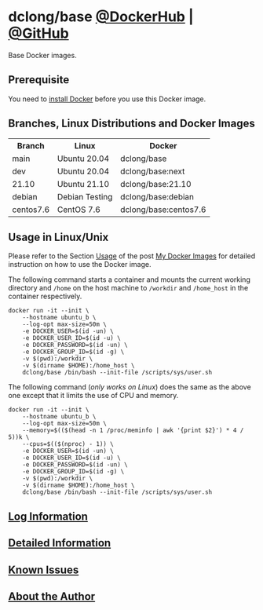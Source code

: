 # dclong/base [@DockerHub](https://hub.docker.com/r/dclong/base/) | [@GitHub](https://github.com/dclong/docker-base)

Base Docker images.

## Prerequisite
You need to [install Docker](http://www.legendu.net/en/blog/docker-installation/) before you use this Docker image.

## Branches, Linux Distributions and Docker Images

<table style="width:100%">
  <tr>
    <th>Branch</th>
    <th>Linux</th>
    <th>Docker</th>
  </tr>
  <tr>
    <td>main</td>
    <td>Ubuntu 20.04</td>
    <td>dclong/base</td>
  </tr>
  <tr>
    <td>dev</td>
    <td>Ubuntu 20.04</td>
    <td>dclong/base:next</td>
  </tr>
  <tr>
    <td>21.10</td>
    <td>Ubuntu 21.10</td>
    <td>dclong/base:21.10</td>
  </tr>
  <tr>
    <td>debian</td>
    <td>Debian Testing</td>
    <td>dclong/base:debian</td>
  </tr>
  <tr>
    <td>centos7.6</td>
    <td>CentOS 7.6</td>
    <td>dclong/base:centos7.6</td>
  </tr>
</table>

## Usage in Linux/Unix

Please refer to the Section
[Usage](http://www.legendu.net/en/blog/my-docker-images/#usage)
of the post [My Docker Images](http://www.legendu.net/en/blog/my-docker-images/) 
for detailed instruction on how to use the Docker image.

The following command starts a container 
and mounts the current working directory and `/home` on the host machine 
to `/workdir` and `/home_host` in the container respectively.
```
docker run -it --init \
    --hostname ubuntu_b \
    --log-opt max-size=50m \
    -e DOCKER_USER=$(id -un) \
    -e DOCKER_USER_ID=$(id -u) \
    -e DOCKER_PASSWORD=$(id -un) \
    -e DOCKER_GROUP_ID=$(id -g) \
    -v $(pwd):/workdir \
    -v $(dirname $HOME):/home_host \
    dclong/base /bin/bash --init-file /scripts/sys/user.sh
```
The following command (*only works on Linux*) does the same as the above one 
except that it limits the use of CPU and memory.
```
docker run -it --init \
    --hostname ubuntu_b \
    --log-opt max-size=50m \
    --memory=$(($(head -n 1 /proc/meminfo | awk '{print $2}') * 4 / 5))k \
    --cpus=$(($(nproc) - 1)) \
    -e DOCKER_USER=$(id -un) \
    -e DOCKER_USER_ID=$(id -u) \
    -e DOCKER_PASSWORD=$(id -un) \
    -e DOCKER_GROUP_ID=$(id -g) \
    -v $(pwd):/workdir \
    -v $(dirname $HOME):/home_host \
    dclong/base /bin/bash --init-file /scripts/sys/user.sh
```
## [Log Information](http://www.legendu.net/en/blog/my-docker-images/#docker-container-logs)

## [Detailed Information](http://www.legendu.net/en/blog/my-docker-images/#list-of-images-and-detailed-information) 

## [Known Issues](http://www.legendu.net/en/blog/my-docker-images/#known-issues)

## [About the Author](http://www.legendu.net/pages/about)
